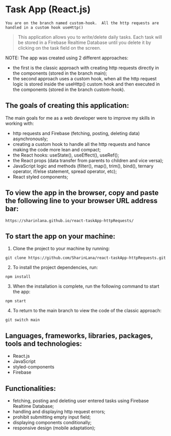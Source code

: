 # Task App (React.js)

`You are on the branch named custom-hook. 
All the http requests are handled in a custom hook useHttp()`

> This application allows you to write/delete daily tasks. Each task will be stored in a Firebase Realtime Database until you delete it by clicking on the task field on the screen.

NOTE: The app was created using 2 different approaches:

- the first is the classic approach with creating http requests directly in the components (stored in the branch main);
- the second approach uses a custom hook, when all the http request logic is stored inside the useHttp() custom hook and then executed in the components (stored in the branch custom-hook).

## The goals of creating this application:

The main goals for me as a web developer were to improve my skills in working with:

- http requests and Firebase (fetching, posting, deleting data) asynchronously;
- creating a custom hook to handle all the http requests and hance making the code more lean and compact;
- the React hooks: useState(), useEffect(), useRef();
- the React props (data transfer from parents to children and vice versa);
- JavaScript logic and methods (filter(), map(), trim(), bind(), ternary operator, if/else statement, spread operator, etc);
- React styled components;

## To view the app in the browser, copy and paste the following line to your browser URL address bar:

```
https://sharinlana.github.io/react-taskApp-httpRequests/
```

## To start the app on your machine:

1. Clone the project to your machine by running:

```
git clone https://github.com/SharinLana/react-taskApp-httpRequests.git
```

2. To install the project dependencies, run:

```
npm install
```

3. When the installation is complete, run the following command to start the app:

```
npm start
```

4. To return to the main branch to view the code of the classic approach:

```
git switch main
```

## Languages, frameworks, libraries, packages, tools and technologies:

- React.js
- JavaScript
- styled-components
- Firebase

## Functionalities:

- fetching, posting and deleting user entered tasks using Firebase Realtime Database;
- handling and displaying http request errors;
- prohibit submitting empty input field;
- displaying components conditionally;
- responsive design (mobile adaptation);
